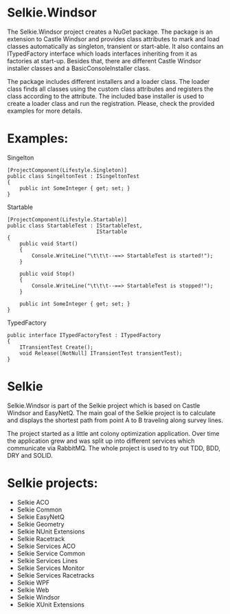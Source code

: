 # Selkie.Windsor

The Selkie.Windsor project creates a NuGet package. The package is an extension to Castle Windsor and provides class attributes to mark and load classes automatically as singleton, transient or start-able. It also contains an ITypedFactory interface which loads interfaces inheriting from it as factories at start-up. Besides that, there are different Castle Windsor installer classes and a BasicConsoleInstaller class. 

The package includes different installers and a loader class. The loader class finds all classes using the custom class attributes and registers the class according to the attribute. The included base installer is used to create a loader class and run the registration.
Please, check the provided examples for more details.

# Examples:

Singelton

    [ProjectComponent(Lifestyle.Singleton)]
    public class SingeltonTest : ISingeltonTest
    {
        public int SomeInteger { get; set; }
    }

Startable

    [ProjectComponent(Lifestyle.Startable)]
    public class StartableTest : IStartableTest,
                                 IStartable
    {
        public void Start()
        {
            Console.WriteLine("\t\t\t--==> StartableTest is started!");
        }

        public void Stop()
        {
            Console.WriteLine("\t\t\t--==> StartableTest is stopped!");
        }

        public int SomeInteger { get; set; }
    }

TypedFactory

    public interface ITypedFactoryTest : ITypedFactory
    {
        ITransientTest Create();
        void Release([NotNull] ITransientTest transientTest);
    }

# Selkie
Selkie.Windsor is part of the Selkie project which is based on Castle Windsor and EasyNetQ. The main goal of the Selkie project is to calculate and displays the shortest path from point A to B traveling along survey lines.

The project started as a little ant colony optimization application. Over time the application grew and was split up into different services which communicate via RabbitMQ. The whole project is used to try out TDD, BDD, DRY and SOLID.

# Selkie projects:

* Selkie ACO
* Selkie Common
* Selkie EasyNetQ
* Selkie Geometry
* Selkie NUnit Extensions
* Selkie Racetrack
* Selkie Services ACO
* Selkie Service Common
* Selkie Services Lines
* Selkie Services Monitor
* Selkie Services Racetracks
* Selkie WPF
* Selkie Web
* Selkie Windsor
* Selkie XUnit Extensions
 

